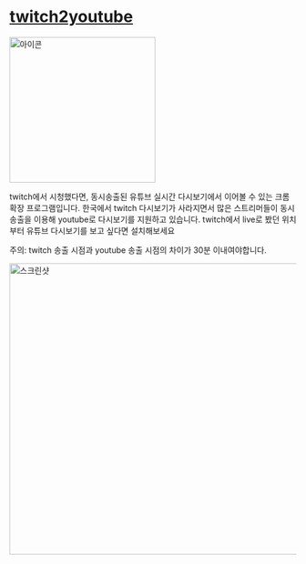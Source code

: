 # [twitch2youtube](https://chrome.google.com/webstore/detail/twitch2youtube/cpmonfmjbdijmpckpgeikmaddegojepf)
<img src="https://github.com/fienestar/twitch2youtube/raw/main/icons/icon-512.png" alt="아이콘" style="width: 256px; max-width: 100%;">

twitch에서 시청했다면, 동시송출된 유튜브 실시간 다시보기에서 이어볼 수 있는 크롬 확장 프로그램입니다.
한국에서 twitch 다시보기가 사라지면서 많은 스트리머들이 동시송출을 이용해 youtube로 다시보기를 지원하고 있습니다. twitch에서 live로 봤던 위치부터 유튜브 다시보기를 보고 싶다면 설치해보세요

주의: twitch 송출 시점과 youtube 송출 시점의 차이가 30분 이내여야합니다.

<img src="https://github.com/fienestar/twitch2youtube/raw/main/screenshots/Screenshot_ko.png" alt="스크린샷" style="height: 512px; max-width: 100%;">
